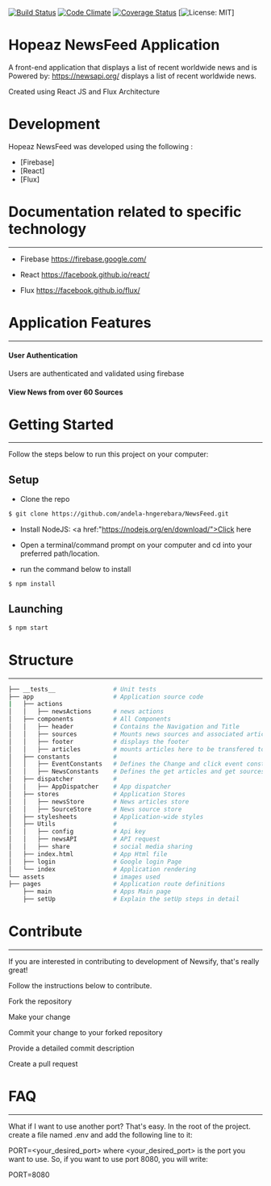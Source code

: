 [![Build Status](https://travis-ci.org/andela-hngerebara/NewsFeed.svg?branch=develop)](https://travis-ci.org/andela-hngerebara/NewsFeed)
[![Code Climate](https://codeclimate.com/github/codeclimate/codeclimate/badges/gpa.svg)](https://codeclimate.com/github/codeclimate/codeclimate)
[![Coverage Status](https://coveralls.io/repos/github/andela-hngerebara/NewsFeed/badge.svg?branch=develop)](https://coveralls.io/github/andela-hngerebara/NewsFeed?branch=develop)
[![License: MIT](https://img.shields.io/badge/License-MIT-yellow.svg)]


# Hopeaz NewsFeed Application 

A front-end application that displays a list of recent worldwide news and is Powered by: https://newsapi.org/  displays a list of recent worldwide news.

Created using React JS and Flux Architecture

# Development

Hopeaz NewsFeed was developed using the following :
* [Firebase] 
* [React] 
* [Flux] 

# Documentation related to specific technology
-------------------------------------------------------------------------------------------------------------------------
* Firebase 
https://firebase.google.com/

* React
https://facebook.github.io/react/

* Flux
https://facebook.github.io/flux/


# Application Features
---------------------------------------------------------------------------------------------------------------------------
#### User Authentication

Users are authenticated and validated using firebase 

#### View News from over 60 Sources

# Getting Started
---------------------------------------------------------------------------------------------------------------------------
Follow the steps below to run this project on your computer:
## Setup
* Clone the repo 

```sh
$ git clone https://github.com/andela-hngerebara/NewsFeed.git
```

* Install NodeJS:  <a href:"https://nodejs.org/en/download/">Click here</a>


* Open a terminal/command prompt on your computer and cd into your preferred path/location.

* run the command below to install
```sh
$ npm install
```

## Launching
```sh
$ npm start
```

# Structure
---------------------------------------------------------------------------------------------------------------------------
```sh
├── __tests__                # Unit tests
├── app                      # Application source code
|   ├── actions          
│   │   ├── newsActions      # news actions      
│   ├── components           # All Components
│   │   ├── header           # Contains the Navigation and Title
│   │   ├── sources          # Mounts news sources and associated articles
│   │   ├── footer           # displays the footer
│   │   ├── articles         # mounts articles here to be transfered to the sources component
│   ├── constants            # 
│   │   ├── EventConstants   # Defines the Change and click event constants
│   │   ├── NewsConstants    # Defines the get articles and get sources constants
│   ├── dispatcher           # 
│   │   ├── AppDispatcher    # App dispatcher
│   ├── stores               # Application Stores
│   │   ├── newsStore        # News articles store
│   │   ├── SourceStore      # News source store
│   ├── stylesheets          # Application-wide styles 
│   ├── Utils                # 
│   │   ├── config           # Api key
│   │   ├── newsAPI          # API request
│   │   ├── share            # social media sharing
│   ├── index.html           # App Html file
│   ├── login                # Google login Page
│   └── index                # Application rendering
└── assets                   # images used
├── pages                    # Application route definitions
    ├── main                 # Apps Main page
    ├── setUp                # Explain the setUp steps in detail

```

# Contribute
---------------------------------------------------------------------------------------------------------------------------

If you are interested in contributing to development of Newsify, that's really great!

Follow the instructions below to contribute.

Fork the repository

Make your change

Commit your change to your forked repository

Provide a detailed commit description

Create a pull request

# FAQ
----------------------------------------------------------------------------------------------------------------------

What if I want to use another port?
That's easy. In the root of the project. create a file named .env and add the following line to it:

PORT=<your_desired_port>
where <your_desired_port> is the port you want to use. So, if you want to use port 8080, you will write:

PORT=8080



